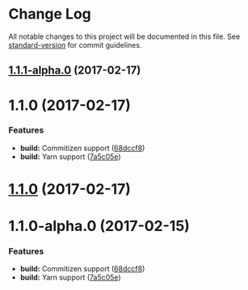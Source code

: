 # Change Log

All notable changes to this project will be documented in this file. See [standard-version](https://github.com/conventional-changelog/standard-version) for commit guidelines.

<a name="1.1.1-alpha.0"></a>
## [1.1.1-alpha.0](https://github.com/ArkadiumInc/inhabit-angular-schema-from/compare/v1.1.0...v1.1.1-alpha.0) (2017-02-17)



<a name="1.1.0"></a>
# 1.1.0 (2017-02-17)


### Features

* **build:** Commitizen support ([68dccf8](https://github.com/ArkadiumInc/inhabit-angular-schema-from/commit/68dccf8))
* **build:** Yarn support ([7a5c05e](https://github.com/ArkadiumInc/inhabit-angular-schema-from/commit/7a5c05e))



<a name="1.1.0"></a>
# [1.1.0](https://github.com/ArkadiumInc/inhabit-angular-schema-from/compare/v1.1.0-alpha.0...v1.1.0) (2017-02-17)



<a name="1.1.0-alpha.0"></a>
# 1.1.0-alpha.0 (2017-02-15)


### Features

* **build:** Commitizen support ([68dccf8](https://github.com/ArkadiumInc/inhabit-angular-schema-from/commit/68dccf8))
* **build:** Yarn support ([7a5c05e](https://github.com/ArkadiumInc/inhabit-angular-schema-from/commit/7a5c05e))
